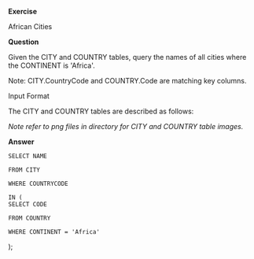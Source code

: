 **Exercise**

African Cities

**Question**

Given the CITY and COUNTRY tables, query the names of all cities where the CONTINENT is 'Africa'.

Note: CITY.CountryCode and COUNTRY.Code are matching key columns.

Input Format

The CITY and COUNTRY tables are described as follows:

*Note refer to png files in directory for CITY and COUNTRY table images.*

**Answer**

	SELECT NAME

	FROM CITY

	WHERE COUNTRYCODE

	IN (
    SELECT CODE
    
    FROM COUNTRY
    
    WHERE CONTINENT = 'Africa'
);
